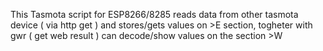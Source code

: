 This Tasmota script for ESP8266/8285 reads data from other tasmota device ( via http get ) and stores/gets values on >E section, togheter with gwr ( get web result ) can decode/show values on the section >W

